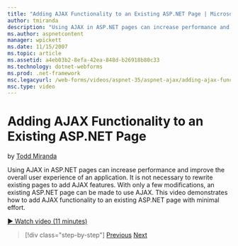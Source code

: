 ```yaml
---
title: "Adding AJAX Functionality to an Existing ASP.NET Page | Microsoft Docs"
author: tmiranda
description: "Using AJAX in ASP.NET pages can increase performance and improve the overall user experience of an application. It is not necessary to rewrite existing pages..."
ms.author: aspnetcontent
manager: wpickett
ms.date: 11/15/2007
ms.topic: article
ms.assetid: a4eb03b2-8efa-42ea-848d-b26918b80c33
ms.technology: dotnet-webforms
ms.prod: .net-framework
msc.legacyurl: /web-forms/videos/aspnet-35/aspnet-ajax/adding-ajax-functionality-to-an-existing-aspnet-page
msc.type: video
---
```

Adding AJAX Functionality to an Existing ASP.NET Page
====================
by [Todd Miranda](https://github.com/tmiranda)

Using AJAX in ASP.NET pages can increase performance and improve the overall user experience of an application. It is not necessary to rewrite existing pages to add AJAX features. With only a few modifications, an existing ASP.NET page can be made to use AJAX. This video demonstrates how to add AJAX functionality to an existing ASP.NET page with minimal effort.

[&#9654; Watch video (11 minutes)](https://channel9.msdn.com/Blogs/ASP-NET-Site-Videos/adding-ajax-functionality-to-an-existing-aspnet-page)

>[!div class="step-by-step"]
[Previous](aspnet-ajax-support-in-visual-studio-2008.md)
[Next](creating-and-using-an-ajax-enabled-web-service-in-a-web-site.md)